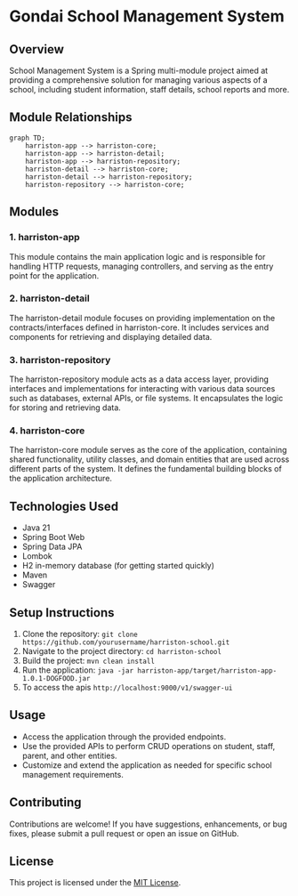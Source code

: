 # Gondai School Management System

## Overview
School Management System is a Spring multi-module project aimed at providing a comprehensive solution for managing various aspects of a school, including student information, staff details, school reports and more.

## Module Relationships

```mermaid
graph TD;
    harriston-app --> harriston-core;
    harriston-app --> harriston-detail;
    harriston-app --> harriston-repository;
    harriston-detail --> harriston-core;
    harriston-detail --> harriston-repository;
    harriston-repository --> harriston-core;
```

## Modules

### 1. harriston-app
This module contains the main application logic and is responsible for handling HTTP requests, managing controllers, and serving as the entry point for the application.

### 2. harriston-detail
The harriston-detail module focuses on providing implementation on the contracts/interfaces defined in harriston-core. It includes services and components for retrieving and displaying detailed data.

### 3. harriston-repository
The harriston-repository module acts as a data access layer, providing interfaces and implementations for interacting with various data sources such as databases, external APIs, or file systems. It encapsulates the logic for storing and retrieving data.

### 4. harriston-core
The harriston-core module serves as the core of the application, containing shared functionality, utility classes, and domain entities that are used across different parts of the system. It defines the fundamental building blocks of the application architecture.

## Technologies Used
- Java 21
- Spring Boot Web
- Spring Data JPA
- Lombok
- H2 in-memory database (for getting started quickly)
- Maven
- Swagger

## Setup Instructions
1. Clone the repository: `git clone https://github.com/yourusername/harriston-school.git`
2. Navigate to the project directory: `cd harriston-school`
3. Build the project: `mvn clean install`
4. Run the application: `java -jar harriston-app/target/harriston-app-1.0.1-DOGFOOD.jar`
5. To access the apis `http://localhost:9000/v1/swagger-ui`


## Usage
- Access the application through the provided endpoints.
- Use the provided APIs to perform CRUD operations on student, staff, parent, and other entities.
- Customize and extend the application as needed for specific school management requirements.

## Contributing
Contributions are welcome! If you have suggestions, enhancements, or bug fixes, please submit a pull request or open an issue on GitHub.

## License
This project is licensed under the [MIT License](LICENSE).
